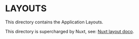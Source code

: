 # LAYOUTS

This directory contains the Application Layouts.

This directory is supercharged by Nuxt, see: [Nuxt layout doco](https://nuxtjs.org/guide/views#layouts).
